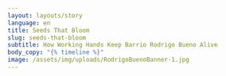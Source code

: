 ```yaml
---
layout: layouts/story
language: en
title: Seeds That Bloom
slug: seeds-that-bloom
subtitle: How Working Hands Keep Barrio Rodrigo Bueno Alive
body_copy: "{% timeline %}"
image: /assets/img/uploads/RodrigoBuenoBanner-1.jpg
---
```

